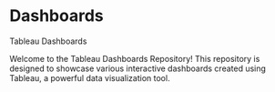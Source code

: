 # Dashboards
Tableau Dashboards



Welcome to the Tableau Dashboards Repository! This repository is designed to showcase various interactive dashboards created using Tableau, a powerful data visualization tool. 
